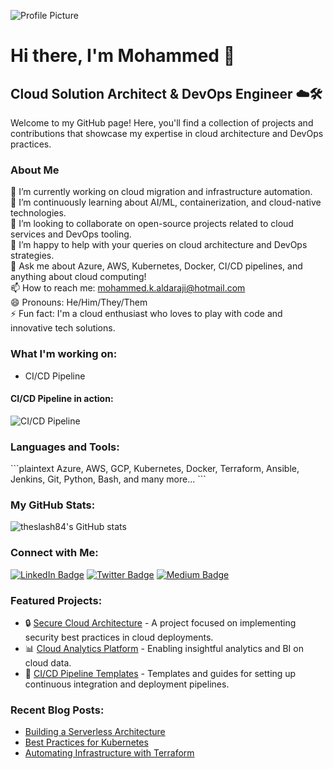 ![Profile Picture](/myimage.jpg)



# Hi there, I'm Mohammed 👋

## Cloud Solution Architect & DevOps Engineer ☁️🛠️

Welcome to my GitHub page! Here, you'll find a collection of projects and contributions that showcase my expertise in cloud architecture and DevOps practices.

### About Me

🔭 I’m currently working on cloud migration and infrastructure automation.  
🌱 I’m continuously learning about AI/ML, containerization, and cloud-native technologies.  
👯 I’m looking to collaborate on open-source projects related to cloud services and DevOps tooling.  
🤔 I’m happy to help with your queries on cloud architecture and DevOps strategies.  
💬 Ask me about Azure, AWS, Kubernetes, Docker, CI/CD pipelines, and anything about cloud computing!  
📫 How to reach me: mohammed.k.aldaraji@hotmail.com  
😄 Pronouns: He/Him/They/Them  
⚡ Fun fact: I'm a cloud enthusiast who loves to play with code and innovative tech solutions.  

### What I'm working on:

- CI/CD Pipeline

#### CI/CD Pipeline in action:
![CI/CD Pipeline](https://media.giphy.com/media/v1.Y2lkPTc5MGI3NjExdTF5eXl4emZuaWFsNWoxcXpiaXFpbHJ4NmhoaG91czF3eGdnenIyeCZlcD12MV9pbnRlcm5hbF9naWZfYnlfaWQmY3Q9Zw/bGgsc5mWoryfgKBx1u/giphy.gif)

### Languages and Tools:

\```plaintext
Azure, AWS, GCP, Kubernetes, Docker, Terraform, Ansible, Jenkins, Git, Python, Bash, and many more...
\```

### My GitHub Stats:

![theslash84's GitHub stats](https://github-readme-stats.vercel.app/api?username=theslash84&show_icons=true&theme=radical)


### Connect with Me:

[![LinkedIn Badge](https://img.shields.io/badge/-LinkedIn-0077B5?style=flat-square&logo=Linkedin&logoColor=white)][linkedin]
[![Twitter Badge](https://img.shields.io/badge/-Twitter-1DA1F2?style=flat-square&logo=Twitter&logoColor=white)][twitter]
[![Medium Badge](https://img.shields.io/badge/-Medium-black?style=flat-square&logo=Medium&logoColor=white)][medium]

[linkedin]: https://www.linkedin.com/in/mohammed-aldaraji-736456b9/
[twitter]: https://twitter.com/KhalidIQ2021
[medium]: https://medium.com/@EzioDev


### Featured Projects:

- 🔒 [Secure Cloud Architecture](#) - A project focused on implementing security best practices in cloud deployments.  
- 📊 [Cloud Analytics Platform](#) - Enabling insightful analytics and BI on cloud data.  
- 🔄 [CI/CD Pipeline Templates](#) - Templates and guides for setting up continuous integration and deployment pipelines.  

### Recent Blog Posts:

- [Building a Serverless Architecture](#)
- [Best Practices for Kubernetes](#)
- [Automating Infrastructure with Terraform](#)

<!-- Links to your social media accounts -->

[linkedin]: https://www.linkedin.com/in/mohammed-aldaraji-736456b9/
[twitter]: https://twitter.com/KhalidIQ2021
[medium]: https://medium.com/@EzioDev

